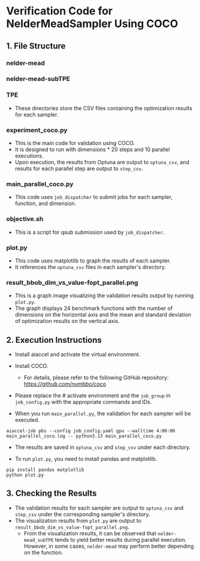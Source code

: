 # Verification Code for NelderMeadSampler Using COCO

## 1. File Structure

### nelder-mead
### nelder-mead-subTPE
### TPE

- These directories store the CSV files containing the optimization results for each sampler.

### experiment_coco.py

- This is the main code for validation using COCO.
- It is designed to run with dimensions * 20 steps and 10 parallel executions.
- Upon execution, the results from Optuna are output to `optuna_csv`, and results for each parallel step are output to `step_csv`.

### main_parallel_coco.py

- This code uses `job_dispatcher` to submit jobs for each sampler, function, and dimension.

### objective.sh

- This is a script for qsub submission used by `job_dispatcher`.

### plot.py

- This code uses matplotlib to graph the results of each sampler.
- It references the `optuna_csv` files in each sampler's directory.

### result_bbob_dim_vs_value-fopt_parallel.png

- This is a graph image visualizing the validation results output by running `plot.py`.
- The graph displays 24 benchmark functions with the number of dimensions on the horizontal axis and the mean and standard deviation of optimization results on the vertical axis.

## 2. Execution Instructions

- Install aiaccel and activate the virtual environment.

- Install COCO.
  - For details, please refer to the following GitHub repository:
    https://github.com/numbbo/coco

- Please replace the # activate environment and the `job_group` in `job_config.py` with the appropriate commands and IDs.
- When you run `main_parallel.py`, the validation for each sampler will be executed.

```
aiaccel-job pbs --config job_config.yaml gpu --walltime 4:00:00 main_parallel_coco.log -- python3.13 main_parallel_coco.py
```

- The results are saved in `optuna_csv` and `step_csv` under each directory.

- To run `plot.py`, you need to install pandas and matplotlib.

```
pip install pandas matplotlib
python plot.py
```

## 3. Checking the Results

- The validation results for each sampler are output to `optuna_csv` and `step_csv` under the corresponding sampler's directory.
- The visualization results from `plot.py` are output to `result_bbob_dim_vs_value-fopt_parallel.png`.
  - From the visualization results, it can be observed that `nelder-mead_subTPE` tends to yield better results during parallel execution. However, in some cases, `nelder-mead` may perform better depending on the function.
